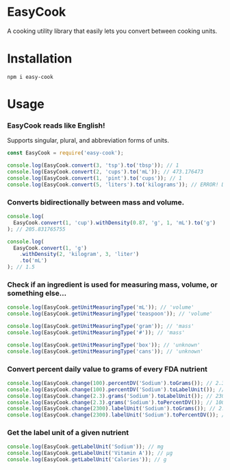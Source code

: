 # EasyCook

A cooking utility library that easily lets you convert between cooking units.

# Installation

```shell
npm i easy-cook
```

# Usage

### EasyCook reads like English!

Supports singular, plural, and abbreviation forms of units.

```javascript
const EasyCook = require('easy-cook');

console.log(EasyCook.convert(3, 'tsp').to('tbsp')); // 1
console.log(EasyCook.convert(2, 'cups').to('mL')); // 473.176473
console.log(EasyCook.convert(1, 'pint').to('cups')); // 1
console.log(EasyCook.convert(5, 'liters').to('kilograms')); // ERROR! Density required.
```

### Converts bidirectionally between mass and volume.

```javascript
console.log(
  EasyCook.convert(1, 'cup').withDensity(0.87, 'g', 1, 'mL').to('g')
); // 205.831765755

console.log(
  EasyCook.convert(1, 'g')
    .withDensity(2, 'kilogram', 3, 'liter')
    .to('mL')
); // 1.5
```

### Check if an ingredient is used for measuring mass, volume, or something else...

```javascript
console.log(EasyCook.getUnitMeasuringType('mL')); // 'volume'
console.log(EasyCook.getUnitMeasuringType('teaspoon')); // 'volume'

console.log(EasyCook.getUnitMeasuringType('gram')); // 'mass'
console.log(EasyCook.getUnitMeasuringType('#')); // 'mass'

console.log(EasyCook.getUnitMeasuringType('box')); // 'unknown'
console.log(EasyCook.getUnitMeasuringType('cans')); // 'unknown'
```

### Convert percent daily value to grams of every FDA nutrient

```javascript
console.log(EasyCook.change(100).percentDV('Sodium').toGrams()); // 2.3g
console.log(EasyCook.change(100).percentDV('Sodium').toLabelUnit()); // 2300mg
console.log(EasyCook.change(2.3).grams('Sodium').toLabelUnit()); // 2300mg
console.log(EasyCook.change(2.3).grams('Sodium').toPercentDV()); // 100% DV
console.log(EasyCook.change(2300).labelUnit('Sodium').toGrams()); // 2.3g
console.log(EasyCook.change(2300).labelUnit('Sodium').toPercentDV()); // 100% DV
```

### Get the label unit of a given nutrient

```javascript
console.log(EasyCook.getLabelUnit('Sodium')); // mg
console.log(EasyCook.getLabelUnit('Vitamin A')); // μg
console.log(EasyCook.getLabelUnit('Calories')); // g
```
